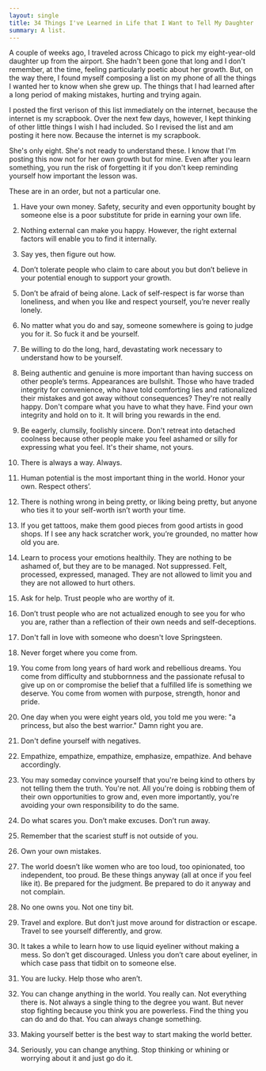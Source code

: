 ```yaml
---
layout: single
title: 34 Things I've Learned in Life that I Want to Tell My Daughter
summary: A list.
---
```


A couple of weeks ago, I traveled across Chicago to pick my eight-year-old daughter up from the airport. She hadn't been gone that long and I don't remember, at the time, feeling particularly poetic about her growth. But, on the way there, I found myself composing a list on my phone of all the things I wanted her to know when she grew up. The things that I had learned after a long period of making mistakes, hurting and trying again.

I posted the first verison of this list immediately on the internet, because the internet is my scrapbook. Over the next few days, however, I kept thinking of other little things I wish I had included. So I revised the list and am posting it here now. Because the internet is my scrapbook.

She's only eight. She's not ready to understand these. I know that I'm posting this now not for her own growth but for mine. Even after you learn something, you run the risk of forgetting it if you don't keep reminding yourself how important the lesson was.

These are in an order, but not a particular one.

1. Have your own money. Safety, security and even opportunity bought by someone else is a poor substitute for pride in earning your own life.

2. Nothing external can make you happy. However, the right external factors will enable you to find it internally.

3. Say yes, then figure out how.

4. Don’t tolerate people who claim to care about you but don’t believe in your potential enough to support your growth.

5. Don’t be afraid of being alone. Lack of self-respect is far worse than loneliness, and when you like and respect yourself, you’re never really lonely.

6. No matter what you do and say, someone somewhere is going to judge you for it. So fuck it and be yourself.

7. Be willing to do the long, hard, devastating work necessary to understand how to be yourself.

8. Being authentic and genuine is more important than having success on other people’s terms. Appearances are bullshit. Those who have traded integrity for convenience, who have told comforting lies and rationalized their mistakes and got away without consequences? They're not really happy. Don't compare what you have to what they have. Find your own integrity and hold on to it. It will bring you rewards in the end.

9. Be eagerly, clumsily, foolishly sincere. Don't retreat into detached coolness because other people make you feel ashamed or silly for expressing what you feel. It's their shame, not yours.

10. There is always a way. Always.

11. Human potential is the most important thing in the world. Honor your own. Respect others’.

12. There is nothing wrong in being pretty, or liking being pretty, but anyone who ties it to your self-worth isn’t worth your time.

13. If you get tattoos, make them good pieces from good artists in good shops. If I see any hack scratcher work, you’re grounded, no matter how old you are.

14. Learn to process your emotions healthily. They are nothing to be ashamed of, but they are to be managed. Not suppressed. Felt, processed, expressed, managed. They are not allowed to limit you and they are not allowed to hurt others.

15. Ask for help. Trust people who are worthy of it.

16. Don’t trust people who are not actualized enough to see you for who you are, rather than a reflection of their own needs and self-deceptions.

17. Don't fall in love with someone who doesn't love Springsteen.

18. Never forget where you come from.

19. You come from long years of hard work and rebellious dreams. You come from difficulty and stubbornness and the passionate refusal to give up on or compromise the belief that a fulfilled life is something we deserve. You come from women with purpose, strength, honor and pride.

20. One day when you were eight years old, you told me you were: "a princess, but also the best warrior." Damn right you are.

21. Don't define yourself with negatives.

22. Empathize, empathize, empathize, emphasize, empathize. And behave accordingly.

23. You may someday convince yourself that you're being kind to others by not telling them the truth. You're not. All you're doing is robbing them of their own opportunities to grow and, even more importantly, you're avoiding your own responsibility to do the same.

24. Do what scares you. Don’t make excuses. Don’t run away.

25. Remember that the scariest stuff is not outside of you.

26. Own your own mistakes.

27. The world doesn’t like women who are too loud, too opinionated, too independent, too proud. Be these things anyway (all at once if you feel like it). Be prepared for the judgment. Be prepared to do it anyway and not complain.

28. No one owns you. Not one tiny bit.

29. Travel and explore. But don’t just move around for distraction or escape. Travel to see yourself differently, and grow.

30. It takes a while to learn how to use liquid eyeliner without making a mess. So don’t get discouraged. Unless you don’t care about eyeliner, in which case pass that tidbit on to someone else.

31. You are lucky. Help those who aren’t.

32. You can change anything in the world. You really can. Not everything there is. Not always a single thing to the degree you want. But never stop fighting because you think you are powerless. Find the thing you can do and do that. You can always change something.

33. Making yourself better is the best way to start making the world better.

34. Seriously, you can change anything. Stop thinking or whining or worrying about it and just go do it.